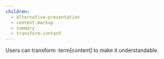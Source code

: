 ```yaml
---
children:
  - alternative-presentation
  - content-markup
  - summary
  - transform-content
---
```


Users can transform :term[content] to make it understandable.

